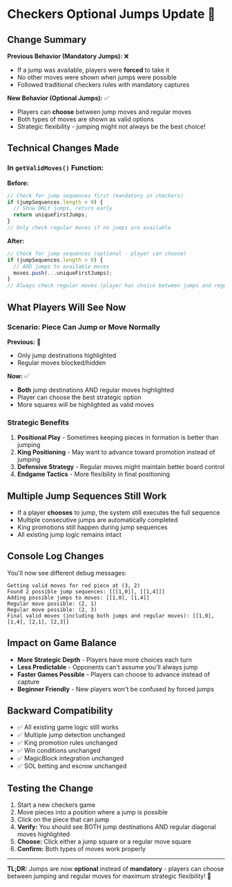 # Checkers Optional Jumps Update 🏁

## Change Summary

**Previous Behavior (Mandatory Jumps):** ❌
- If a jump was available, players were **forced** to take it
- No other moves were shown when jumps were possible
- Followed traditional checkers rules with mandatory captures

**New Behavior (Optional Jumps):** ✅
- Players can **choose** between jump moves and regular moves
- Both types of moves are shown as valid options
- Strategic flexibility - jumping might not always be the best choice!

## Technical Changes Made

### In `getValidMoves()` Function:

**Before:**
```typescript
// Check for jump sequences first (mandatory in checkers)
if (jumpSequences.length > 0) {
  // Show ONLY jumps, return early
  return uniqueFirstJumps;
}
// Only check regular moves if no jumps are available
```

**After:**
```typescript
// Check for jump sequences (optional - player can choose)
if (jumpSequences.length > 0) {
  // ADD jumps to available moves
  moves.push(...uniqueFirstJumps);
}
// Always check regular moves (player has choice between jumps and regular moves)
```

## What Players Will See Now

### Scenario: Piece Can Jump or Move Normally

**Previous:** 🚫
- Only jump destinations highlighted
- Regular moves blocked/hidden

**Now:** ✅
- **Both** jump destinations AND regular moves highlighted
- Player can choose the best strategic option
- More squares will be highlighted as valid moves

### Strategic Benefits

1. **Positional Play** - Sometimes keeping pieces in formation is better than jumping
2. **King Positioning** - May want to advance toward promotion instead of jumping
3. **Defensive Strategy** - Regular moves might maintain better board control
4. **Endgame Tactics** - More flexibility in final positioning

## Multiple Jump Sequences Still Work

- If a player **chooses** to jump, the system still executes the full sequence
- Multiple consecutive jumps are automatically completed
- King promotions still happen during jump sequences
- All existing jump logic remains intact

## Console Log Changes

You'll now see different debug messages:
```
Getting valid moves for red piece at (3, 2)
Found 2 possible jump sequences: [[[1,0]], [[1,4]]]
Adding possible jumps to moves: [[1,0], [1,4]]
Regular move possible: (2, 1)
Regular move possible: (2, 3)
Final valid moves (including both jumps and regular moves): [[1,0], [1,4], [2,1], [2,3]]
```

## Impact on Game Balance

- **More Strategic Depth** - Players have more choices each turn
- **Less Predictable** - Opponents can't assume you'll always jump
- **Faster Games Possible** - Players can choose to advance instead of capture
- **Beginner Friendly** - New players won't be confused by forced jumps

## Backward Compatibility

- ✅ All existing game logic still works
- ✅ Multiple jump detection unchanged  
- ✅ King promotion rules unchanged
- ✅ Win conditions unchanged
- ✅ MagicBlock integration unchanged
- ✅ SOL betting and escrow unchanged

## Testing the Change

1. Start a new checkers game
2. Move pieces into a position where a jump is possible
3. Click on the piece that can jump
4. **Verify:** You should see BOTH jump destinations AND regular diagonal moves highlighted
5. **Choose:** Click either a jump square or a regular move square
6. **Confirm:** Both types of moves work properly

---

**TL;DR:** Jumps are now **optional** instead of **mandatory** - players can choose between jumping and regular moves for maximum strategic flexibility! 🎯 